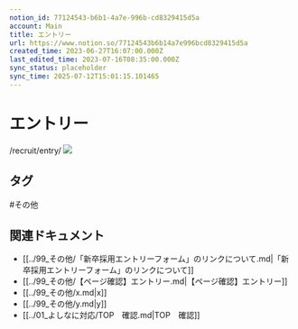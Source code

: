 ```yaml
---
notion_id: 77124543-b6b1-4a7e-996b-cd8329415d5a
account: Main
title: エントリー
url: https://www.notion.so/77124543b6b14a7e996bcd8329415d5a
created_time: 2023-06-27T16:07:00.000Z
last_edited_time: 2023-07-16T08:35:00.000Z
sync_status: placeholder
sync_time: 2025-07-12T15:01:15.101465
---
```

# エントリー

/recruit/entry/
![](https://prod-files-secure.s3.us-west-2.amazonaws.com/736adce6-a3a4-4a64-9f74-d9aa055c96d2/c791cd0d-97bc-4467-b9dc-d7c97c21d83b/screencapture-localhost-3000-recruit-entry-2023-07-16-17_34_55.png?X-Amz-Algorithm=AWS4-HMAC-SHA256&X-Amz-Content-Sha256=UNSIGNED-PAYLOAD&X-Amz-Credential=ASIAZI2LB4664YQ2L4Y2%2F20250719%2Fus-west-2%2Fs3%2Faws4_request&X-Amz-Date=20250719T050324Z&X-Amz-Expires=3600&X-Amz-Security-Token=IQoJb3JpZ2luX2VjEIT%2F%2F%2F%2F%2F%2F%2F%2F%2F%2FwEaCXVzLXdlc3QtMiJIMEYCIQDRASYNkfJDbokwnkUuXHTZYHPude%2BF9X%2FmRKVMO0mDbAIhAPRUDaMxBLbarqu%2Bd9nOP8RXC6OHk%2BxNnSDDqIiBuGESKogECJ3%2F%2F%2F%2F%2F%2F%2F%2F%2F%2FwEQABoMNjM3NDIzMTgzODA1Igz9OpeTaH9QEhwI2uYq3APrLCq4JOi4ezovAQ3DHCyIQMwCs7u1fK8sikJgpc7ZAwHNAQa5USLEW7RCcphkjP9c4pZoQmAVk5y4sXb%2BvrH%2BSutIUb7ekKuDlNghmRK0ammglnbwkQPXZ3pN6W5mqX1HHaioucWO5jHRB%2BXiJpO3hj1vWUXx5xvoqbj5oS0acsC3Wv9PWxnaCe%2BOIwLk4gBdNvMRaHiFQ2ZGKAxfZKroFa%2FfXPQROOAAE0NdhlywWT3yuHl0ab9%2F0gQTN0djF1dW5KBlemGzCmhTwCiIoRKSyIfI%2ByVUKdlVT8kaa06eeWA65e8t%2BjRMBDUjAZMVp1FfihP45N0Bc2H26jgs0xT0sWBra412EgPpB3mf6lPvDEyerBd47k%2FKLsUmNFOwCYls2JrH6jty6KdnXQGHpIhVGuoB1sRzvgLw6WLdHj3PyR%2BnbYc0lXyIQWsPHKwL2KrmN%2FjbkA87zF7f3%2FKKpFzP84XdubxHskjIizYZjlg2NbS78padx4o90zwPv6aOoDcmDUCDEMCu9BBuS%2FXRGFjbTVn4rpzskJaDCOdbfm0H7sIwzBNn6OBVZ0e6KdR0NqfBPuVZe5vymOEihv0XrMUOMbbL5JultKA%2FpKaX%2BafcnduIbHH5vbDxWbzv3zCXquzDBjqkAZNXOQSl3ltQL4wqxSlmoZIEcNlfcDdmpx%2FK%2FI6MQYOeHtGm9cP5eEMFziw2JV9bHy%2FzFME1nvbwk9v2QSKB7IBWKG3pgkoabEbEx2SZ%2BTid44V9COQEqHu59A4Wh90%2FE3B3Y4iMYCQ3eCY%2FRMbqLmJDz%2FmPCUPqoykosi11kZVuVU%2FlcO0o6ody1zomKI8pyZTY7yup78V7xyhch6nLF5lHTA3z&X-Amz-Signature=fa96c059f9e037c839729bad5ec4a64792129c41c8312005a19b76c6334c565c&X-Amz-SignedHeaders=host&x-amz-checksum-mode=ENABLED&x-id=GetObject)

## タグ

#その他 

## 関連ドキュメント

- [[../99_その他/「新卒採用エントリーフォーム」のリンクについて.md|「新卒採用エントリーフォーム」のリンクについて]]
- [[../99_その他/【ページ確認】エントリー.md|【ページ確認】エントリー]]
- [[../99_その他/x.md|x]]
- [[../99_その他/y.md|y]]
- [[../01_よしなに対応/TOP　確認.md|TOP　確認]]
